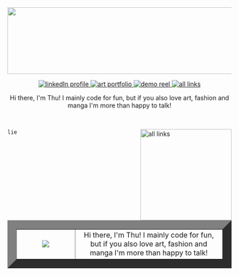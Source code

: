 <img src="https://wallpapers.com/images/hd/pink-solid-color-625ntfjzqib0tpk2.jpg" height="150" width="2000"/>

<p align="center"> 
<a href="https://linkedin.com/in/ongoreba">
<picture>
  <source media="(prefers-color-scheme: dark)" srcset="https://img.icons8.com/?size=40&id=8808&format=png&color=ffceeb">
  <img alt="linkedIn profile" src="https://img.icons8.com/?size=40&id=8808&format=png&color=c33c82">
</picture>
</a>
<a href="https://ongoreba.artstation.com/">
<picture>
  <source media="(prefers-color-scheme: dark)" srcset="https://img.icons8.com/?size=40&id=pB77uEobJRjy&format=png&color=ffceeb">
  <img alt="art portfolio" src="https://img.icons8.com/?size=40&id=pB77uEobJRjy&format=png&color=c33c82">
</picture>
</a>
<a href="https://vimeo.com/907978064">
<picture>
  <source media="(prefers-color-scheme: dark)" srcset="https://img.icons8.com/?size=40&id=38250&format=png&color=ffceeb">
  <img alt="demo reel" src="https://img.icons8.com/?size=40&id=38250&format=png&color=c33c82">
</picture>
</a>
<a href="https://ongoreba.carrd.co/">
<picture>
  <source media="(prefers-color-scheme: dark)"
  srcset="https://img.icons8.com/?size=40&id=0GU4b5gZ4PdA&format=png&color=ffceeb">
  <img alt="all links" src="https://img.icons8.com/?size=40&id=0GU4b5gZ4PdA&format=png&color=c33c82">
</picture>
</a>
</p>

<div align="center">
  Hi there, I'm Thu! I mainly code for fun, but if you also love art, fashion and manga I'm more than happy to talk!
</div>

</p>
<br/>
</p>
<a href="https://ongoreba.carrd.co/">
<picture>
  <source media="(prefers-color-scheme: dark)"
  srcset="https://imgs.michaels.com/MAM/assets/1/5E3C12034D34434F8A9BAAFDDF0F8E1B/img/F7273A8BEB8B485CB58A8631B9FF2687/10595312_30.jpg">
  <img align="right" alt="all links" width="205" src="https://imgs.michaels.com/MAM/assets/1/5E3C12034D34434F8A9BAAFDDF0F8E1B/img/F7273A8BEB8B485CB58A8631B9FF2687/10595312_30.jpg">
</picture>
</a>

```
lie 









```

</p>
 
<table border="20">
<tr border="0">
<td width="300" align="center">
<img  align="center"  src="https://imgs.michaels.com/MAM/assets/1/5E3C12034D34434F8A9BAAFDDF0F8E1B/img/F7273A8BEB8B485CB58A8631B9FF2687/10595312_30.jpg"/>
</td>


<td width="800" align="center">
<div align="center">
  Hi there, I'm Thu! I mainly code for fun, but if you also love art, fashion and manga I'm more than happy to talk!
</div>
</td>
</tr>
</table>

<!--
**ongoreba/ongoreba** is a ✨ _special_ ✨ repository because its `README.md` (this file) appears on your GitHub profile.

Here are some ideas to get you started:

- 🔭 I’m currently working on ...
- 🌱 I’m currently learning ...
- 👯 I’m looking to collaborate on ...
- 🤔 I’m looking for help with ...
- 💬 Ask me about ...
- 📫 How to reach me: ...
- 😄 Pronouns: ...
- ⚡ Fun fact: ...
-->
